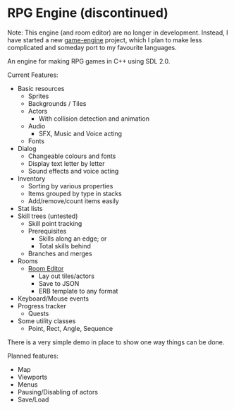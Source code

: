 [Room Editor]: http://github.com/OinkIguana/Room_Editor
[game-engine]: https://github.com/OinkIguana/game-engine

# RPG Engine (discontinued)

Note: This engine (and room editor) are no longer in development. Instead, I have
      started a new [game-engine] project, which I plan to make less complicated and
      someday port to my favourite languages.

An engine for making RPG games in C++ using SDL 2.0.

Current Features:
* Basic resources
    * Sprites
    * Backgrounds / Tiles
    * Actors
        * With collision detection and animation
    * Audio
        * SFX, Music and Voice acting
    * Fonts
* Dialog
    * Changeable colours and fonts
    * Display text letter by letter
    * Sound effects and voice acting
* Inventory
    * Sorting by various properties
    * Items grouped by type in stacks
    * Add/remove/count items easily
* Stat lists
* Skill trees (untested)
    * Skill point tracking
    * Prerequisites
        * Skills along an edge; or
        * Total skills behind
    * Branches and merges
* Rooms
    * [Room Editor]
        * Lay out tiles/actors
        * Save to JSON
        * ERB template to any format
* Keyboard/Mouse events
* Progress tracker
    * Quests
* Some utility classes
    * Point, Rect, Angle, Sequence

There is a very simple demo in place to show one way things can be done.

Planned features:
* Map
* Viewports
* Menus
* Pausing/Disabling of actors
* Save/Load
